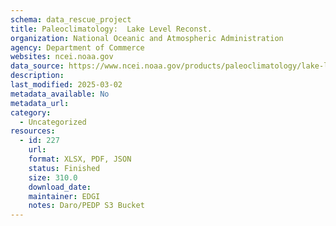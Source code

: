```yaml
---
schema: data_rescue_project 
title: Paleoclimatology:  Lake Level Reconst.
organization: National Oceanic and Atmospheric Administration
agency: Department of Commerce
websites: ncei.noaa.gov
data_source: https://www.ncei.noaa.gov/products/paleoclimatology/lake-level-reconstruction
description: 
last_modified: 2025-03-02
metadata_available: No
metadata_url: 
category:
  - Uncategorized
resources:
  - id: 227
    url: 
    format: XLSX, PDF, JSON
    status: Finished
    size: 310.0
    download_date: 
    maintainer: EDGI
    notes: Daro/PEDP S3 Bucket
---
```

